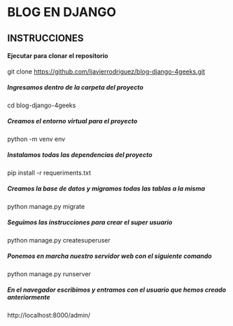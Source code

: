 # BLOG EN DJANGO
## INSTRUCCIONES

#### Ejecutar para clonar el repositorio
git clone https://github.com/ljavierrodriguez/blog-django-4geeks.git

##### Ingresamos dentro de la carpeta del proyecto
cd blog-django-4geeks

##### Creamos el entorno virtual para el proyecto
python -m venv env

##### Instalamos todas las dependencias del proyecto
pip install -r requeriments.txt

##### Creamos la base de datos y migramos todas las tablas a la misma
python manage.py migrate

##### Seguimos las instrucciones para crear el super usuario
python manage.py createsuperuser

##### Ponemos en marcha nuestro servidor web con el siguiente comando
python manage.py runserver

##### En el navegador escribimos y entramos con el usuario que hemos creado anteriormente
http://localhost:8000/admin/